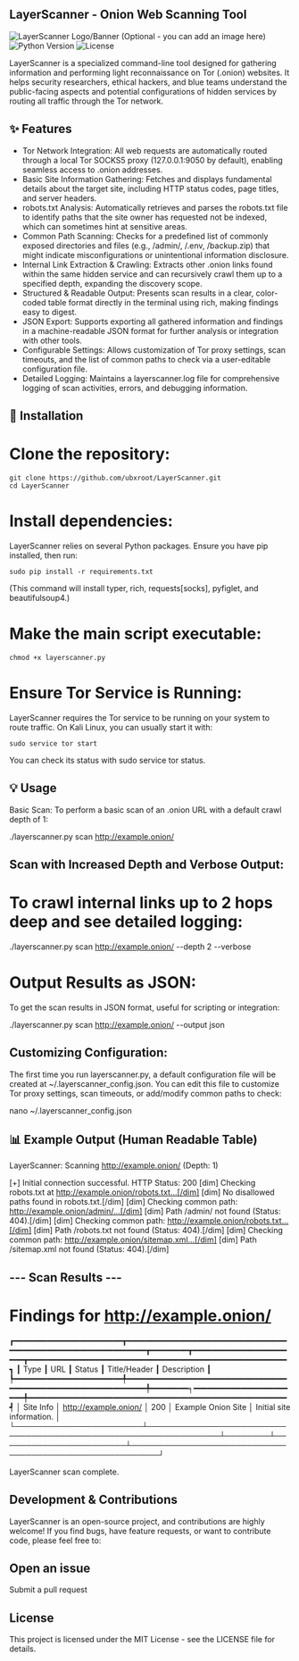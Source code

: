 ## LayerScanner - Onion Web Scanning Tool
![LayerScanner Logo/Banner (Optional - you can add an image here)](https://img.shields.io/badge/Blue%20Team-Security-blue?style=for-the-badge&logo=shield)
![Python Version](https://img.shields.io/badge/Python-3.8%2B-green?style=for-the-badge&logo=python)
![License](https://img.shields.io/badge/License-MIT-purple?style=for-the-badge)

LayerScanner is a specialized command-line tool designed for gathering information and performing light reconnaissance on Tor (.onion) websites. It helps security researchers, ethical hackers, and blue teams understand the public-facing aspects and potential configurations of hidden services by routing all traffic through the Tor network.

## ✨ Features
* Tor Network Integration: All web requests are automatically routed through a local Tor SOCKS5 proxy (127.0.0.1:9050 by default), enabling seamless access to .onion addresses.
* Basic Site Information Gathering: Fetches and displays fundamental details about the target site, including HTTP status codes, page titles, and server headers.
* robots.txt Analysis: Automatically retrieves and parses the robots.txt file to identify paths that the site owner has requested not be indexed, which can sometimes hint at sensitive areas.
* Common Path Scanning: Checks for a predefined list of commonly exposed directories and files (e.g., /admin/, /.env, /backup.zip) that might indicate misconfigurations or unintentional information disclosure.
* Internal Link Extraction & Crawling: Extracts other .onion links found within the same hidden service and can recursively crawl them up to a specified depth, expanding the discovery scope.
* Structured & Readable Output: Presents scan results in a clear, color-coded table format directly in the terminal using rich, making findings easy to digest.
* JSON Export: Supports exporting all gathered information and findings in a machine-readable JSON format for further analysis or integration with other tools.
* Configurable Settings: Allows customization of Tor proxy settings, scan timeouts, and the list of common paths to check via a user-editable configuration file.
* Detailed Logging: Maintains a layerscanner.log file for comprehensive logging of scan activities, errors, and debugging information.

## 🚀 Installation
# Clone the repository:
```
git clone https://github.com/ubxroot/LayerScanner.git
cd LayerScanner
```

# Install dependencies:
LayerScanner relies on several Python packages. Ensure you have pip installed, then run:
```
sudo pip install -r requirements.txt
```
(This command will install typer, rich, requests[socks], pyfiglet, and beautifulsoup4.)

# Make the main script executable:
```
chmod +x layerscanner.py
```
# Ensure Tor Service is Running:
LayerScanner requires the Tor service to be running on your system to route traffic. On Kali Linux, you can usually start it with:
```
sudo service tor start
```
You can check its status with sudo service tor status.

## 💡 Usage
Basic Scan:
To perform a basic scan of an .onion URL with a default crawl depth of 1:

./layerscanner.py scan http://example.onion/

## Scan with Increased Depth and Verbose Output:
# To crawl internal links up to 2 hops deep and see detailed logging:

./layerscanner.py scan http://example.onion/ --depth 2 --verbose

# Output Results as JSON:
To get the scan results in JSON format, useful for scripting or integration:

./layerscanner.py scan http://example.onion/ --output json

## Customizing Configuration:
The first time you run layerscanner.py, a default configuration file will be created at ~/.layerscanner_config.json. You can edit this file to customize Tor proxy settings, scan timeouts, or add/modify common paths to check:

nano ~/.layerscanner_config.json

## 📊 Example Output (Human Readable Table)
LayerScanner: Scanning http://example.onion/ (Depth: 1)

  [+] Initial connection successful. HTTP Status: 200
  [dim]  Checking robots.txt at http://example.onion/robots.txt...[/dim]
  [dim]  No disallowed paths found in robots.txt.[/dim]
  [dim]  Checking common path: http://example.onion/admin/...[/dim]
  [dim]  Path /admin/ not found (Status: 404).[/dim]
  [dim]  Checking common path: http://example.onion/robots.txt...[/dim]
  [dim]  Path /robots.txt not found (Status: 404).[/dim]
  [dim]  Checking common path: http://example.onion/sitemap.xml...[/dim]
  [dim]  Path /sitemap.xml not found (Status: 404).[/dim]

## --- Scan Results ---
# Findings for http://example.onion/
┏━━━━━━━━━━━━━━━━━━━━━━━┳━━━━━━━━━━━━━━━━━━━━━━━━━━━━━━━━━━━━━━━━━━━━━━━━━━━━━━━━━━━━━━━┳━━━━━━━━┳━━━━━━━━━━━━━━━━━━━━━━━┳━━━━━━━━━━━━━━━━━━━━━━━━━━━━━━━━━━━━━━━━━━━━━━━━━━━━━━━┓
┃ Type                  ┃ URL                                                           ┃ Status ┃ Title/Header          ┃ Description                                           ┃
┡━━━━━━━━━━━━━━━━━━━━━━━╇━━━━━━━━━━━━━━━━━━━━━━━━━━━━━━━━━━━━━━━━━━━━━━━━━━━━━━━━━━━━━━━╇━━━━━━━━╕━━━━━━━━━━━━━━━━━━━━━━━╇━━━━━━━━━━━━━━━━━━━━━━━━━━━━━━━━━━━━━━━━━━━━━━━━━━━━━━━┩
│ Site Info             │ http://example.onion/                                         │ 200    │ Example Onion Site    │ Initial site information.                             │
└───────────────────────┴───────────────────────────────────────────────────────────────┴────────┴───────────────────────┴───────────────────────────────────────────────────────┘

LayerScanner scan complete.

## Development & Contributions
LayerScanner is an open-source project, and contributions are highly welcome! If you find bugs, have feature requests, or want to contribute code, please feel free to:

## Open an issue

Submit a pull request

## License
This project is licensed under the MIT License - see the LICENSE file for details.
